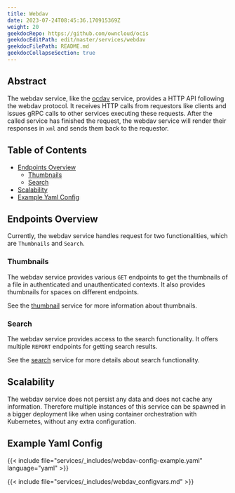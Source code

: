 ```yaml
---
title: Webdav
date: 2023-07-24T08:45:36.170915369Z
weight: 20
geekdocRepo: https://github.com/owncloud/ocis
geekdocEditPath: edit/master/services/webdav
geekdocFilePath: README.md
geekdocCollapseSection: true
---
```


<!-- Do not edit this file, it is autogenerated. Edit the service README.md instead -->

## Abstract


The webdav service, like the [ocdav](../ocdav) service, provides a HTTP API following the webdav protocol. It receives HTTP calls from requestors like clients and issues gRPC calls to other services executing these requests. After the called service has finished the request, the webdav service will render their responses in `xml` and sends them back to the requestor.


## Table of Contents

* [Endpoints Overview](#endpoints-overview)
  * [Thumbnails](#thumbnails)
  * [Search](#search)
* [Scalability](#scalability)
* [Example Yaml Config](#example-yaml-config)

## Endpoints Overview

Currently, the webdav service handles request for two functionalities, which are `Thumbnails` and `Search`.

### Thumbnails

The webdav service provides various `GET` endpoints to get the thumbnails of a file in authenticated and unauthenticated contexts. It also provides thumbnails for spaces on different endpoints. 

See the [thumbnail](https://github.com/owncloud/ocis/tree/master/services/thumbnails) service for more information about thumbnails.

### Search

The webdav service provides access to the search functionality. It offers multiple `REPORT` endpoints for getting search results. 

See the [search](https://github.com/owncloud/ocis/tree/master/services/search) service for more details about search functionality. 

## Scalability

The webdav service does not persist any data and does not cache any information. Therefore multiple instances of this service can be spawned in a bigger deployment like when using container orchestration with Kubernetes, without any extra configuration.
## Example Yaml Config
{{< include file="services/_includes/webdav-config-example.yaml"  language="yaml" >}}

{{< include file="services/_includes/webdav_configvars.md" >}}

